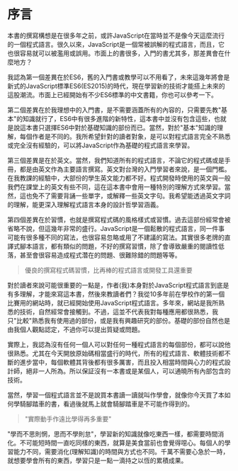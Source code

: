 # 序言

本書的撰寫構想是在很多年之前，或許JavaScript在當時並不是像今天這麼流行的一個程式語言。很久以來，JavaScript是一個常被誤解的程式語言，而且，它也很容易就可以被濫用或誤用。市面上的書很多，入門的書尤其多，那差異會在什麼地方？

我認為第一個差異在於ES6，舊的入門書或教學可以不用看了，未來這幾年將會是新式的JavaScript標準ES6(ES2015)的時代，現在學習新的技術才能搭上未來的這股潮流。市面上已經開始有不少ES6標準的中文書籍，你也可以參考一下。

第二個差異在於我理想中的入門書，是不需要涵蓋所有的內容的，只需要先教"基本"的知識就行了，ES6中有很多進階的新特性，這本書中並沒有包含這些，也就是說這本書只選擇ES6中對於基礎知識的部份而已。當然，對於"基本"知識的理解，每個作者是不同的。我所希望針對的讀者對象，是可以對程式語言完全不熟悉或完全沒有經驗的，可以將JavaScript作為基礎的程式語言來學習。

第三個差異是在於英文。當然，我們知道所有的程式語言，不論它的程式碼或是手冊，都是由英文作為主要語言撰寫。英文對台灣的入門學習者來說，是一個門檻。在我教課的經驗中，大部份的學生英文能力都不好。程式開發時使用的英文與一般我們在課堂上的英文有些不同，這在這本書中會用一種特別的理解方式來學習。當然，這也免不了需要背誦一些單字，或解釋一些英文字句。我希望能透過英文字詞的理解，能更深入理解程式語言本身的設計哲學習涵義。

第四個差異在於習慣，也就是撰寫程式碼的風格樣式或習慣。過去這部份經常會被省略不說，但這幾年非常的盛行。JavaScript是一個鬆散的程式語言，同一件事可能有很多種不同的寫法，也很容易忽略或用了不建議的寫法。其實很多老牌的直譯式腳本語言，都有類似的問題，不好的撰寫習慣，除了會導致嚴重的閱讀性低落，甚至會很容易造成程式濳在的問題、很難除錯的問題等等。

> 優良的撰寫程式碼習慣，比再棒的程式語言或開發工具還重要

對於讀者來說可能很重要的一點是，作者(我)本身對於JavaScript程式語言到底是有多理解，才能來寫這本書，然後來教讀者們？我從10多年前在學校作的第一個比賽用的網站時，就已經開始使用JavaScript程式語言。多年來，網站是我所熟悉的技術，自然經常會接觸到。不過，這並不代表我對每種應用都很熟悉，我只"比較"熟悉我有使用過的部份，或是我有興趣研究的部份。基礎的部份自然也是由我個人觀點認定，不過你可以提出質疑或問題。

實際上，我認為沒有任何一個人可以對任何一種程式語言的每個部份，都可以說他很熟悉。尤其在今天開放原始碼相當盛行的時代，所有的程式語言、軟體技術都不斷的進步當中，每個軟體其背後都有很多厲害，而且投入相當時間與心力的程式設計師，絕非一人所為。所以保証沒有一本書或是某個人，可以通曉所有內部包含的技術。

當然，學習一個程式語言並不是說買本書讀一讀就叫作學會，就像你今天買了本如何學騎腳踏車的書，看過後就馬上就會騎腳踏車是不可能作得到的。

> "實際動手作遠比學得再多重要"

"學而不思則惘，思而不學則怠"，學習新的知識就像吃東西一樣，都需要時間消化。不可能短時間一直吃同樣的東西，就算是美食當前也會覺得噁心。每個人的學習能力不同，需要消化(理解知識)的時間與方式也不同。千萬不需要心急於一時，就想要學會所有的東西，學習只是一點一滴持之以恆的累積成果。
